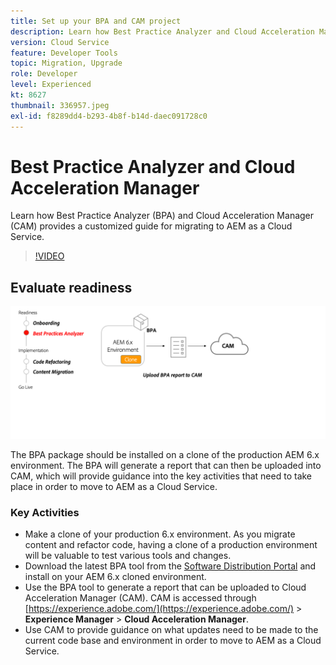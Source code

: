 ```yaml
---
title: Set up your BPA and CAM project
description: Learn how Best Practice Analyzer and Cloud Acceleration Manager provides a customized guide for migrating to AEM as a Cloud Service.
version: Cloud Service
feature: Developer Tools
topic: Migration, Upgrade
role: Developer
level: Experienced
kt: 8627
thumbnail: 336957.jpeg
exl-id: f8289dd4-b293-4b8f-b14d-daec091728c0
---
```

# Best Practice Analyzer and Cloud Acceleration Manager

Learn how Best Practice Analyzer (BPA) and Cloud Acceleration Manager (CAM) provides a customized guide for migrating to AEM as a Cloud Service. 

>[!VIDEO](https://video.tv.adobe.com/v/336957/?quality=12&learn=on)

## Evaluate readiness

![BPA and CAM high level diagram](assets/bpa-cam-diagram.png)

The BPA package should be installed on a clone of the production AEM 6.x environment. The BPA will generate a report that can then be uploaded into CAM, which will provide guidance into the key activities that need to take place in order to move to AEM as a Cloud Service.

### Key Activities

* Make a clone of your production 6.x environment. As you migrate content and refactor code, having a clone of a production environment will be valuable to test various tools and changes.
* Download the latest BPA tool from the [Software Distribution Portal](https://experience.adobe.com/#/downloads/content/software-distribution/en/aemcloud.html) and install on your AEM 6.x cloned environment.
* Use the BPA tool to generate a report that can be uploaded to Cloud Acceleration Manager (CAM). CAM is accessed through [https://experience.adobe.com/](https://experience.adobe.com/) > **Experience Manager** > **Cloud Acceleration Manager**. 
* Use CAM to provide guidance on what updates need to be made to the current code base and environment in order to move to AEM as a Cloud Service.
